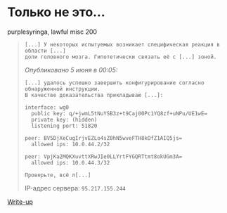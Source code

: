 # Только не это…

purplesyringa, lawful misc 200

> ```
> [...] У некоторых испытуемых возникает специфическая реакция в области [...]
> доли головного мозга. Гипотетически связать её с [...] зоной.
> ```
> 
> *Опубликовано 5 июня в 00:05:*
> 
> ```
> [...] удалось успешно завершить конфигурирование согласно обнаруженной инструкции.
> В качестве доказательства прикладываю [...]:
> 
> interface: wg0
>   public key: q/+jwmL5tNuYSB3z+t9Caj00Pc1YQ8zf+uNPu/UE1wE=
>   private key: (hidden)
>   listening port: 51820
> 
> peer: BV5DjXeCugIrjvEZLo4sZ0hN5wveFTH8kOfZ1AIQ5js=
>   allowed ips: 10.0.44.2/32
> 
> peer: VpjKa2MQKXuvttXRwJIe0LLYrtFYGQRTtmt8okUGm3A=
>   allowed ips: 10.0.44.3/32
> 
> Проверьте, всё л[...]
> ```
>
> IP-адрес сервера: `95.217.155.244`

[Write-up](WRITEUP.md)
